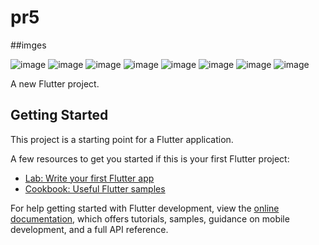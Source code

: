 # pr5

##imges

![image](https://user-images.githubusercontent.com/114163927/234662100-f26a7207-7982-4a1a-b72b-d76f7dfd1b6d.png)
![image](https://user-images.githubusercontent.com/114163927/234662242-ff691ba0-2d5e-484c-b722-9573d5207884.png)
![image](https://user-images.githubusercontent.com/114163927/234662356-144318cc-bb3d-4a0d-ae03-08cff7779cff.png)
![image](https://user-images.githubusercontent.com/114163927/234662563-130317c8-d43d-4862-804c-a36331db2fbd.png)
![image](https://user-images.githubusercontent.com/114163927/234662746-6f5a2b07-5e05-42bf-9e94-d5e77935051b.png)
![image](https://user-images.githubusercontent.com/114163927/234662845-a1a2e1ab-045c-467f-bdb8-9c45c0d9191a.png)
![image](https://user-images.githubusercontent.com/114163927/234663449-8f7fefe9-0d55-4b82-86e7-eccdaffa6291.png)
![image](https://user-images.githubusercontent.com/114163927/234663573-252f8463-ddd2-4559-892c-e24bdc5b55ba.png)


A new Flutter project.

## Getting Started

This project is a starting point for a Flutter application.

A few resources to get you started if this is your first Flutter project:

- [Lab: Write your first Flutter app](https://docs.flutter.dev/get-started/codelab)
- [Cookbook: Useful Flutter samples](https://docs.flutter.dev/cookbook)

For help getting started with Flutter development, view the
[online documentation](https://docs.flutter.dev/), which offers tutorials,
samples, guidance on mobile development, and a full API reference.
